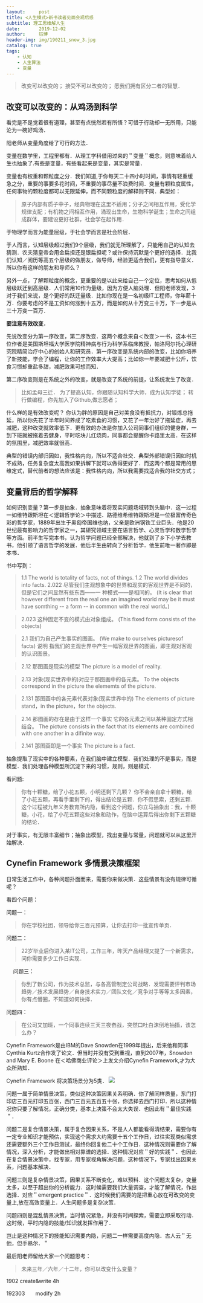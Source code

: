```yaml
---
layout:     post
title: <人生模式>新书读者见面会观后感
subtitle: 理工思维解人生
date:       2019-12-02
author:     钰博
header-img: img/190211_snow_3.jpg
catalog: true
tags:
    - 认知
    - 人生算法
    - 变量
---
```



> 改变可以改变的；
接受不可以改变的；
愿我们拥有区分二者的智慧．


## 改变可以改变的：从鸡汤到科学

看完是不是觉着很有道理，甚至有点恍然若有所悟？可惜于行动却一无所用，只能沦为一碗好鸡汤．

阳老师从变量角度给了可行的方法．


变量在数学里，工程里都有．从理工学科借用过来的＂变量＂概念，则意味着给人生也抽象了.有些是变量，有些看起来是变量，其实是常量．


变量也有权重和颗粒度之分．我们知道,于你每天二十四小时时间，事情有轻重缓急之分，重要的事要多花时间，不重要的事尽量不浪费时间．变量有颗粒度属性，任何事物的颗粒度都可以无限延伸，而不同颗粒度的解释则不同．典型如：

> 原子内部有质子中子，经典物理在这里不适用；分子之间相互作用，受化学规律支配；有机物之间相互作用，涌现出生命，生物科学诞生；生命之间组成群体，要建设更好社群，社会学在起作用．

于物理学而言为能量层级，于社会学而言是社会阶层．

于人而言，认知层级超过我们9个层级，我们就无所理解了，只能用自己的认知去猜测．农夫猜皇帝会用金扁担还是银扁担呢？或许保持沉默是个更好的选择．比我们认知／阅历等高五个层级的做朋友，做导师，经验更适合我们，更有指导意义．所以你有这样的朋友和导师么？

另外一点，了解颗粒度的概念，更重要的是以此来给自己一个定位，思考如何从低层级跃迁到高层级．人们常用10作为量级，因为方便人脑处理．但阳老师发现，3对于我们来说，是个更好的跃迁量级．比如你现在是一名初级IT工程师，你年薪十万．你要考虑的不是工资如何涨到十五万，而是如何从十万变三十万，下一步是从三十万变一百万．


**要注意有效改变．**


先说改变分为第一序改变，第二序改变．这两个概念来自＜改变＞一书，这本书三位作者是美国斯坦福大学医学院精神病与行为科学系临床教授，帕洛阿尔托心理研究院精简治疗中心的创始人和研究员．第一序改变是系统内部的改变，比如你培养了新技能，学会了编程，让你的工作效率大大提高；比如你一年要减肥十公斤，饮食习惯却重盐多甜，减肥效果可想而知．

第二序改变则是在系统之外的改变，就是改变了系统的前提，让系统发生了改变．
> 比如孟母三迁．
> 为了提高认知，你跟随认知科学大师，成为认知学徒；
> 转行做编程，你先加入了Github,做志愿者；



什么样的是有效改变呢？
你认为胖的原因是自己对美食没有抵抗力，对锻炼总拖延，所以你先花了半年时间养成了吃素食的习惯，又花了一年治好了拖延症，再去减肥，这种改变就效率低下．更有效的办法是你加入公司同事们组织的健身群，一到下班就被拖着去健身，平时吃块儿红烧肉，同事都会提醒你卡路里太高．在这样的氛围里，减肥效率就很高．

典型的错误内部归因如，我性格内向，所以不适合社交．典型外部错误归因如时机不成熟，任务复杂度太高我如果拆解下就可以做得更好了．而这两个都是常用的思维定式，替代前者的想法应该是：我性格内向，所以我需要找适合我的社交方式；




## 变量背后的哲学解释


如何识别变量？第一步是抽象．抽象意味着将现实问题场域转到头脑中．这一过程一如维特跟斯坦在＜逻辑哲学论＞中描述．路德维希维特跟斯坦是一位极富传奇色彩的哲学家，1889年出生于奥匈帝国维也纳，父亲是欧洲钢铁工业巨头．他是20世纪最有影响力的哲学家之一，其研究领域主要在语言哲学、心灵哲学和数学哲学等方面。前半生写完本书，认为哲学问题已经全部解决，他就到了乡下小学去教书，他引领了语言哲学的发展．他后半生由转向了分析哲学．他生前唯一著作即是本书．

书中写到：

> 1.1 The world is totality of facts, not of things.
> 1.2 The world divides into facts.
> 2.022 尽管我们主观想象中的世界和现实的客观世界是不同的，但是它们之间显然有些东西——⼀
种模式——是相同的。
(It is clear that however different from the real one an imagined world may be it must have somthing -- a form -- in common with the real world。) 

> 2.023 这种固定不变的模式由对象组成。
(This fixed form consists of the objects) 

> 2.1 我们为⾃⼰产⽣事实的图画。
(We make to ourselves picturesof facts) 
说明 指我们的主观世界中产⽣⼀幅客观世界的图画，即主观对客观的认识图景。

> 2.12 那图画是现实的模型
The picture is a model of reality. 

> 2.13 对象(现实世界中的)对应于那图画中的各元素。
To the objects correspond in the picture the elememts of the picture. 

> 2.131 那图画中的各元素代表对象(现实世界中的) 
The elements of picture stand，in the picture，for the objects. 

> 2.14 那图画的存在是由于这样⼀个事实 它的各元素之间以某种固定⽅式相结合。
The picture consists in the fact that its elements are combined with one another in a difinite way. 

> 2.141 那图画即是⼀个事实
The picture is a fact. 

抽象提取了现实中的各种要素，在我们脑中建立模型．我们处理的不是事实，而是模型．我们处理各种模型所沉淀下来的习惯，规则，则是模式．

看问题:
> 你有十颗糖，给了小花五颗，小明还剩下几颗？
你不会亲自拿十颗糖，给了小花五颗，再看手里剩下的，得出结论是五颗．你不假思索，还剩五颗．这个过程被九年义务教育所内隐，看到这个问题，你立马抽象出：我，十颗糖，小花，给了小花五颗这些对象和动作，在脑中运算后得出你剩下五颗糖的结论．


对于事实，有无限丰富细节；抽象出模型，找出变量与常量，问题就可以从这里开始解决．


## Cynefin Framework 多情景决策框架
日常生活工作中，各种问题扑面而来，需要你来做决策．这些情景有没有规律可循呢？

看四个问题：

问题一：
> 你在学校社团，领导给你三百元预算，让你去打印一批宣传单页．


问题二：
> 22岁毕业后你进入某IT公司，工作三年，昨天产品经理又提了一个新需求，问你需要多少工作日实现．

　
问题三：
> 你到了新公司，作为技术总监，与各高管制定公司战略．发现需要评判市场趋势／技术发展趋势／自身技术实力／团队文化／竞争对手等等太多因素，你有点懵圈，不知道如何抉择．



问题四：
> 在公司又加班，一个同事连续三天三夜奋战，突然口吐白沫倒地抽搐，该怎么办？



Cynefin Framework是由IBM的Dave Snowden在1999年提出，后来他和同事Cynthia Kurtz合作发了论文．但当时并没有受到重视，直到2007年，Snowden and Mary E. Boone 在＜哈佛商业评论＞上发文介绍Cynefin Framework,才为大众所熟知．

Cynefin Framework 将决策场景分为5类．
![](https://github.com/WangYuBo/wangyubo.github.io/blob/master/img/Cynefin_framework%2C_February_2011_(2).jpeg)


问题一属于简单情景决策，类似这种决策因果关系明确．你了解同样质量，东门打印店三百元打印五百张，西门三百元五百五十张，你选择去西门打印．所以这种情况你只要了解情况，正确分类，基本上决策不会太大失误．也因此有＂最佳实践＂．

问题二是复合情景决策，属于复合因果关系，不是人人都能看得清结果，需要你有一定专业知识才能预估，实现这个需求大约需要十五个工作日，过往实现类似需求还需要额外三个工作日测试，最终你回复他二十个工作日．这种情况则需要你了解情况，深入分析，才能做出相对靠谱的选择．这种情况对应＂好的实践＂．也因此在复合情景决策中，找专家，用专家视角解决问题．这种情况下，专家找出因果关系，问题基本解决．

问题三则是复杂情景决策，因果关系不断变化，难以预料．这个问题太复杂，变量太多，以至于超出你的分析能力．这时候需要我们大量调查，才能了解情况，作出选择．对应＂emergent practice＂．这时候我们需要的是把重心放在可改变的变量上,放在高效变量上．人生问题多是复杂决策．

问题四则是混乱情景决策，当时情况紧急，并没有时间探索，需要立即采取行动．这时候，平时内隐的技能/知识就发挥作用了．

岂止是这种情况下的技能知识需要内隐，问题二一样需要高度内隐．古人云＂无他，但手熟尔．＂


最后阳老师留给大家一个问题思考：
> 未来三年／六年／十二年，你可以改变什么变量？







1902 create&write 4h


192303　　modify 2h
